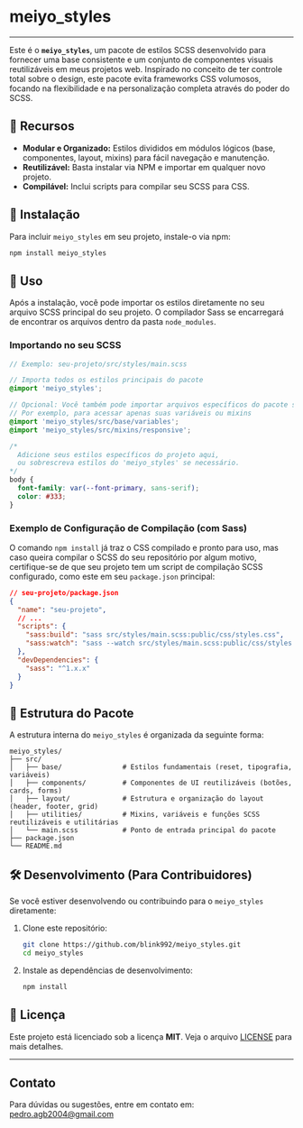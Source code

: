 # meiyo\_styles

-----

Este é o **`meiyo_styles`**, um pacote de estilos SCSS desenvolvido para fornecer uma base consistente e um conjunto de componentes visuais reutilizáveis em meus projetos web. Inspirado no conceito de ter controle total sobre o design, este pacote evita frameworks CSS volumosos, focando na flexibilidade e na personalização completa através do poder do SCSS. 

## 🌟 Recursos

  * **Modular e Organizado:** Estilos divididos em módulos lógicos (base, componentes, layout, mixins) para fácil navegação e manutenção.
  * **Reutilizável:** Basta instalar via NPM e importar em qualquer novo projeto.
  * **Compilável:** Inclui scripts para compilar seu SCSS para CSS.

## 🚀 Instalação

Para incluir `meiyo_styles` em seu projeto, instale-o via npm:

```bash
npm install meiyo_styles
```

## 📝 Uso

Após a instalação, você pode importar os estilos diretamente no seu arquivo SCSS principal do seu projeto. O compilador Sass se encarregará de encontrar os arquivos dentro da pasta `node_modules`.

### Importando no seu SCSS

```scss
// Exemplo: seu-projeto/src/styles/main.scss

// Importa todos os estilos principais do pacote
@import 'meiyo_styles';

// Opcional: Você também pode importar arquivos específicos do pacote se precisar
// Por exemplo, para acessar apenas suas variáveis ou mixins
@import 'meiyo_styles/src/base/variables';
@import 'meiyo_styles/src/mixins/responsive';

/*
  Adicione seus estilos específicos do projeto aqui,
  ou sobrescreva estilos do 'meiyo_styles' se necessário.
*/
body {
  font-family: var(--font-primary, sans-serif);
  color: #333;
}
```

### Exemplo de Configuração de Compilação (com Sass)

O comando `npm install` já traz o CSS compilado e pronto para uso, mas caso queira compilar o SCSS do seu repositório por algum motivo, certifique-se de que seu projeto tem um script de compilação SCSS configurado, como este em seu `package.json` principal:

```json
// seu-projeto/package.json
{
  "name": "seu-projeto",
  // ...
  "scripts": {
    "sass:build": "sass src/styles/main.scss:public/css/styles.css",
    "sass:watch": "sass --watch src/styles/main.scss:public/css/styles.css"
  },
  "devDependencies": {
    "sass": "^1.x.x"
  }
}
```

## 📂 Estrutura do Pacote

A estrutura interna do `meiyo_styles` é organizada da seguinte forma:

```
meiyo_styles/
├── src/
│   ├── base/               # Estilos fundamentais (reset, tipografia, variáveis)
│   ├── components/         # Componentes de UI reutilizáveis (botões, cards, forms)
│   ├── layout/             # Estrutura e organização do layout (header, footer, grid)
│   ├── utilities/          # Mixins, variáveis e funções SCSS reutilizáveis e utilitárias
│   └── main.scss           # Ponto de entrada principal do pacote
├── package.json
└── README.md
```

## 🛠 Desenvolvimento (Para Contribuidores)

Se você estiver desenvolvendo ou contribuindo para o `meiyo_styles` diretamente:

1.  Clone este repositório:
    ```bash
    git clone https://github.com/blink992/meiyo_styles.git
    cd meiyo_styles
    ```
2.  Instale as dependências de desenvolvimento:
    ```bash
    npm install
    ```

## 📝 Licença

Este projeto está licenciado sob a licença **MIT**. Veja o arquivo [LICENSE](./LICENSE.md) para mais detalhes.

-----

## Contato

Para dúvidas ou sugestões, entre em contato em: pedro.agb2004@gmail.com

